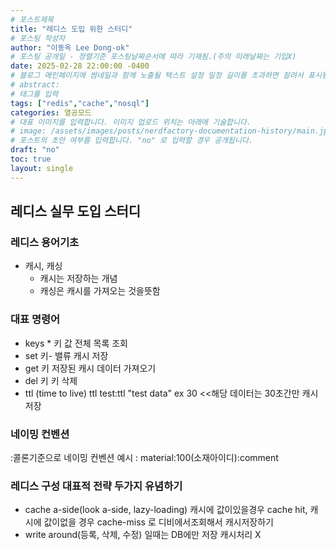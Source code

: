 ```yaml
---
# 포스트제목
title: "레디스 도입 위한 스터디"
# 포스팅 작성자
author: "이동옥 Lee Dong-ok"
# 포스팅 공개일 - 정렬기준 포스팅날짜순서에 따라 기재됨.(주의 미래날짜는 기입X)
date: 2025-02-28 22:00:00 -0400
# 블로그 메인페이지에 썸네일과 함께 노출될 텍스트 설정 일정 길이를 초과하면 잘려서 표시됨.
# abstract:
# 태그를 입력
tags: ["redis","cache","nosql"]
categories: 열공모드
# 대표 이미지를 입력합니다. 이미지 업로드 위치는 아래에 기술합니다.
# image: /assets/images/posts/nerdfactory-documentation-history/main.jpg
# 포스트의 초안 여부를 입력합니다. "no" 로 입력할 경우 공개됩니다.
draft: "no"
toc: true
layout: single
---
```



## 레디스 실무 도입 스터디

### 레디스 용어기초
 - 캐시, 캐싱
   - 캐시는 저장하는 개념
   - 캐싱은 캐시를 가져오는 것을뜻함

### 대표 명령어
 - keys * 키 값 전체 목록 조회
 - set 키- 밸류 캐시 저장
 - get 키 저장된 캐시 데이터 가져오기
 - del 키 키 삭제
 - ttl (time to live) ttl test:ttl "test data" ex 30   <<해당 데이터는 30초간만 캐시 저장

### 네이밍 컨벤션
:콜론기준으로 네이밍 컨벤션 예시 :  material:100(소재아이디):comment  

### 레디스 구성 대표적 전략 두가지 유념하기
 - cache a-side(look a-side, lazy-loading) 캐시에 값이있을경우 cache hit, 캐시에 값이없을 경우 cache-miss 로 디비에서조회해서 캐시저장하기
 - write around(등록, 삭제, 수정) 일때는 DB에만 저장 캐시처리 X

